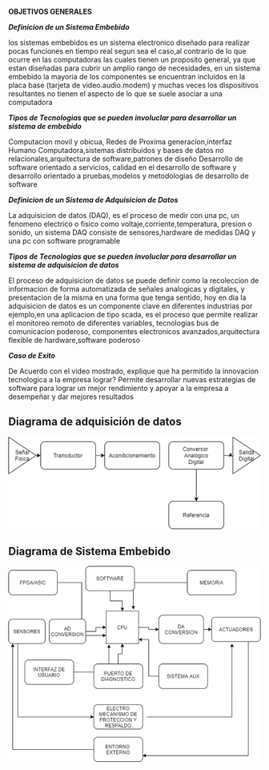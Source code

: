 **OBJETIVOS GENERALES**

***<p>Definicion de un Sistema Embebido<p>***
los sistemas embebidos es un sistema electronico diseñado para realizar pocas funciones en tiempo real segun sea el caso,al contrario de lo que ocurre en las computadoras las cuales tienen
un proposito general, ya que estan diseñadas para cubrir un amplio rango de necesidades, en un sistema embebido la mayoria de los componentes se encuentran incluidos en la placa base
(tarjeta de video.audio.modem) y muchas veces los dispositivos resultantes no tienen el aspecto de lo que se suele asociar a una computadora

***<p>Tipos de Tecnologias que se pueden involuclar para desarrollar un sistema de embebido<p>***
Computacion movil y obicua, Redes de Proxima generacion,interfaz Humano Computadora,sistemas distribuidos y bases de datos no relacionales,arquitectura de software,patrones de diseño
Desarrollo de software orientado a servicios, calidad en el desarrollo de software y desarrollo orientado a pruebas,modelos y metodologias de desarrollo de software

***<p>Definicion de un Sistema de Adquisicion de Datos<p>***
La adquisicion de datos (DAQ), es el proceso de medir con una pc, un fenomeno electrico o fisico como voltaje,corriente,temperatura, presion o sonido,
un sistema DAQ consiste de sensores,hardware de medidas DAQ y una pc con software programable



***<p>Tipos de Tecnologias que se pueden involuclar para desarrollar un sistema de adquisicion de datos<p>***
El proceso de adquisicion de datos se puede definir como la recoleccion de informacion de forma automatizada de señales analogicas y digitales, y presentacion de la misma
en una forma que tenga sentido, hoy en dia la adquisicion de datos es un componente clave en diferentes industrias por ejemplo,en una aplicacion de tipo scada, es el proceso
que permite realizar el monitoreo remoto de diferentes variables,
tecnologias bus de comunicacion poderoso, componentes electronicos avanzados,arquitectura flexible de hardware,software poderoso
    

***<p>Caso de Exito <p>***
De Acuerdo con el video mostrado, explique que ha permitido la innovacion tecnologica a la empresa lograr?
Permite desarrollar nuevas estrategias de software para lograr un mejor rendimiento y apoyar a la empresa a desempeñar y dar mejores resultados


## Diagrama de adquisición de datos
<img src="https://raw.githubusercontent.com/iztmool/analisis-avanzado-de-software/master/blog/diagrams/Diagrama.SistemaAdquisicionDatos.drawio.png" ald="Diagrama Sistema Embebido">
<br />

## Diagrama de Sistema Embebido
<img src="https://raw.githubusercontent.com/iztmool/analisis-avanzado-de-software/master/blog/diagrams/Diagrama.SistemaEmbebido.drawio.png" ald="Diagrama Sistema Embebido">

<br/>

